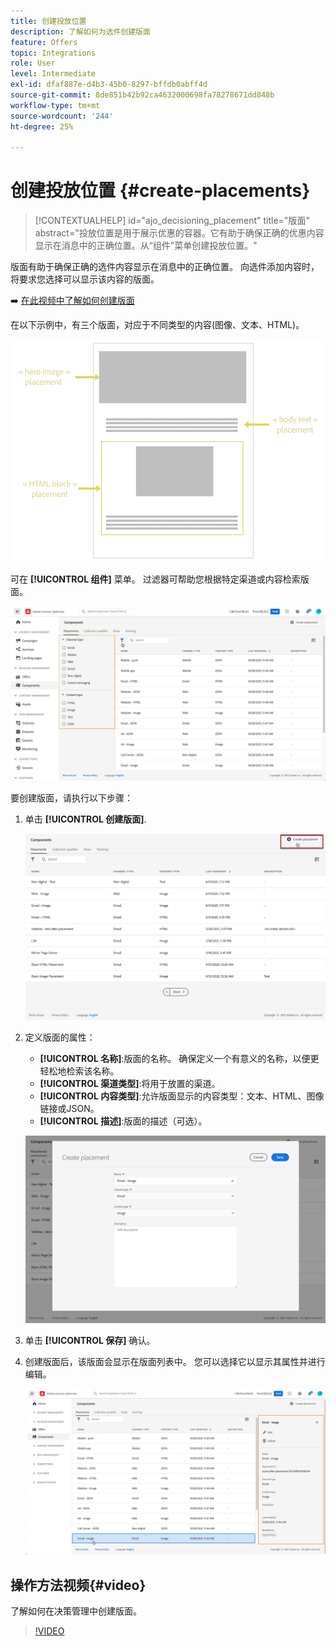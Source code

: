 ```yaml
---
title: 创建投放位置
description: 了解如何为选件创建版面
feature: Offers
topic: Integrations
role: User
level: Intermediate
exl-id: dfaf887e-d4b3-45b0-8297-bffdb0abff4d
source-git-commit: 8de851b42b92ca4632000698fa78278671dd848b
workflow-type: tm+mt
source-wordcount: '244'
ht-degree: 25%

---
```


# 创建投放位置 {#create-placements}

>[!CONTEXTUALHELP]
>id="ajo_decisioning_placement"
>title="版面"
>abstract="投放位置是用于展示优惠的容器。它有助于确保正确的优惠内容显示在消息中的正确位置。从“组件”菜单创建投放位置。"

版面有助于确保正确的选件内容显示在消息中的正确位置。 向选件添加内容时，将要求您选择可以显示该内容的版面。

➡️ [在此视频中了解如何创建版面](#video)

在以下示例中，有三个版面，对应于不同类型的内容(图像、文本、HTML)。

![](../assets/offers_placement_schema.png)

可在 **[!UICONTROL 组件]** 菜单。 过滤器可帮助您根据特定渠道或内容检索版面。

![](../assets/placements_filter.png)

要创建版面，请执行以下步骤：

1. 单击 **[!UICONTROL 创建版面]**.

   ![](../assets/offers_placement_creation.png)

1. 定义版面的属性：

   * **[!UICONTROL 名称]**:版面的名称。 确保定义一个有意义的名称，以便更轻松地检索该名称。
   * **[!UICONTROL 渠道类型]**:将用于放置的渠道。
   * **[!UICONTROL 内容类型]**:允许版面显示的内容类型：文本、HTML、图像链接或JSON。
   * **[!UICONTROL 描述]**:版面的描述（可选）。

   ![](../assets/offers_placement_creation_properties.png)

1. 单击 **[!UICONTROL 保存]** 确认。

1. 创建版面后，该版面会显示在版面列表中。 您可以选择它以显示其属性并进行编辑。

   ![](../assets/placement_created.png)

## 操作方法视频{#video}

了解如何在决策管理中创建版面。

>[!VIDEO](https://video.tv.adobe.com/v/329372?quality=12)

